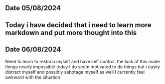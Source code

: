 ## Date 05/08/2024
Today i have decided that i need to learn more markdown and put more thought into this
---
## Date 06/08/2024
Need to learn to restrain myself and have self control, the lack of this made things nearly impossible today
I do seem motivated to do things but i easily distract myself and possibly sabotage myself as well
I currently feel awkward with the situation
